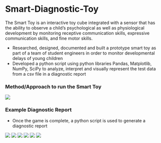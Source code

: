 # Smart-Diagnostic-Toy
The Smart Toy is an interactive toy cube integrated with a sensor that has the ability to observe a child’s psychological as well as physiological development by monitoring receptive communication skills, expressive communication skills, and fine motor skills.

* Researched, designed, documented and built a prototype smart toy as part of a team of student engineers in order to monitor developmental delays of young children 
* Developed a python script using python libraries Pandas, Matplotlib, NumPy, SciPy to analyze, interpret and visually represent the test data from a csv file in a diagnostic report


### Method/Approach to run the Smart Toy

<img src="https://github.com/ameerkhan97/Smart-Diagnostic-Toy/blob/master/Images/Method.png">

### Example Diagnostic Report

* Once the game is complete, a python script is used to generate a diagnostic report

<img src="https://github.com/ameerkhan97/Smart-Diagnostic-Toy/blob/master/Images/Report-1.png">

<img src="https://github.com/ameerkhan97/Smart-Diagnostic-Toy/blob/master/Images/Report-2.png">

<img src="https://github.com/ameerkhan97/Smart-Diagnostic-Toy/blob/master/Images/Report-3.png">

<img src="https://github.com/ameerkhan97/Smart-Diagnostic-Toy/blob/master/Images/Report-4.png">

<img src="https://github.com/ameerkhan97/Smart-Diagnostic-Toy/blob/master/Images/Report-5.png">

<img src="https://github.com/ameerkhan97/Smart-Diagnostic-Toy/blob/master/Images/Report-6.png">
